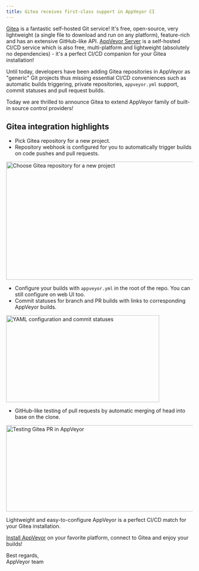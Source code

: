 ```yaml
---
title: Gitea receives first-class support in AppVeyor CI
---
```


[Gitea](https://gitea.io) is a fantastic self-hosted Git service! It's free, open-source, very lightweight (a single file to download and run on any platform), feature-rich and has an extensive GitHub-like API. [AppVeyor Server](https://www.appveyor.com/on-premise/) is a self-hosted CI/CD service which is also free, multi-platform and lightweight (absolutely no dependencies) - it's a perfect CI/CD companion for your Gitea installation!

Until today, developers have been adding Gitea repositories in AppVeyor as "generic" Git projects thus missing essential CI/CD conveniences such as automatic builds triggering, private repositories, `appveyor.yml` support, commit statuses and pull request builds.

Today we are thrilled to announce Gitea to extend AppVeyor family of built-in source control providers!

## Gitea integration highlights

* Pick Gitea repository for a new project.
* Repository webhook is configured for you to automatically trigger builds on code pushes and pull requests.

<p class="text-center">
  <img src="/assets/img/posts/gitea/select-gitea-repository.png" alt="Choose Gitea repository for a new project" width="665" height="319">
</p>

* Configure your builds with `appveyor.yml` in the root of the repo. You can still configure on web UI too.
* Commit statuses for branch and PR builds with links to corresponding AppVeyor builds.

<p class="text-center">
  <img src="/assets/img/posts/gitea/yaml-and-commit-status.png" alt="YAML configuration and commit statuses" width="413" height="235">
</p>

* GitHub-like testing of pull requests by automatic merging of head into base on the clone.

<p class="text-center">
  <img src="/assets/img/posts/gitea/testing-pr.png" alt="Testing Gitea PR in AppVeyor" width="558" height="233">
</p>

Lightweight and easy-to-configure AppVeyor is a perfect CI/CD match for your Gitea installation.

[Install AppVeyor](/on-premise/#download) on your favorite platform, connect to Gitea and enjoy your builds!

Best regards,<br>
AppVeyor team